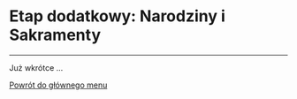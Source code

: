 # <span class="stage-header">Etap dodatkowy</span>: Narodziny i Sakramenty
---
Już wkrótce ...

[Powrót do głównego menu](index.md)
